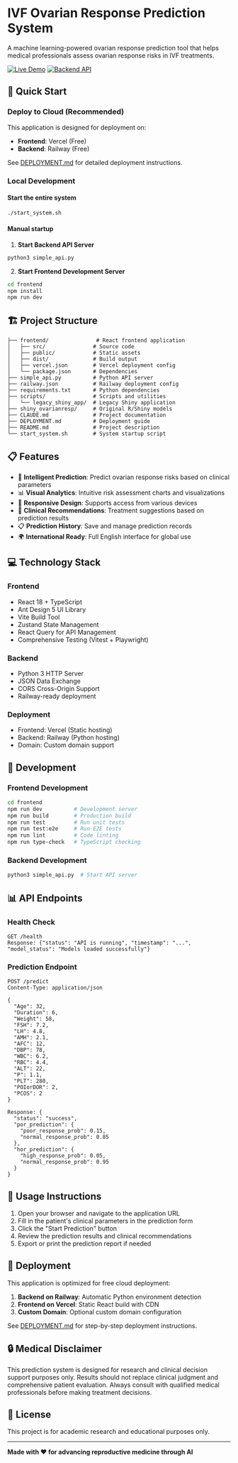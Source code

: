 # IVF Ovarian Response Prediction System

A machine learning-powered ovarian response prediction tool that helps medical professionals assess ovarian response risks in IVF treatments.

[![Live Demo](https://img.shields.io/badge/Live-Demo-brightgreen)](https://predict-ovarian-response-web.vercel.app)
[![Backend API](https://img.shields.io/badge/API-Backend-blue)](https://predictovarianresponseweb-production.up.railway.app)

## 🚀 Quick Start

### Deploy to Cloud (Recommended)
This application is designed for deployment on:
- **Frontend**: Vercel (Free)
- **Backend**: Railway (Free)

See [DEPLOYMENT.md](DEPLOYMENT.md) for detailed deployment instructions.

### Local Development

#### Start the entire system
```bash
./start_system.sh
```

#### Manual startup

1. **Start Backend API Server**
```bash
python3 simple_api.py
```

2. **Start Frontend Development Server**
```bash
cd frontend
npm install
npm run dev
```

## 🏗️ Project Structure

```
├── frontend/               # React frontend application
│   ├── src/               # Source code
│   ├── public/            # Static assets
│   ├── dist/              # Build output
│   ├── vercel.json        # Vercel deployment config
│   └── package.json       # Dependencies
├── simple_api.py          # Python API server
├── railway.json           # Railway deployment config
├── requirements.txt       # Python dependencies
├── scripts/               # Scripts and utilities
│   └── legacy_shiny_app/  # Legacy Shiny application
├── shiny_ovarianresp/     # Original R/Shiny models
├── CLAUDE.md              # Project documentation
├── DEPLOYMENT.md          # Deployment guide
├── README.md              # Project description
└── start_system.sh        # System startup script
```

## 📋 Features

- 🔬 **Intelligent Prediction**: Predict ovarian response risks based on clinical parameters
- 📊 **Visual Analytics**: Intuitive risk assessment charts and visualizations
- 📱 **Responsive Design**: Supports access from various devices
- 🏥 **Clinical Recommendations**: Treatment suggestions based on prediction results
- 📋 **Prediction History**: Save and manage prediction records
- 🌍 **International Ready**: Full English interface for global use

## 💻 Technology Stack

### Frontend
- React 18 + TypeScript
- Ant Design 5 UI Library
- Vite Build Tool
- Zustand State Management
- React Query for API Management
- Comprehensive Testing (Vitest + Playwright)

### Backend
- Python 3 HTTP Server
- JSON Data Exchange
- CORS Cross-Origin Support
- Railway-ready deployment

### Deployment
- Frontend: Vercel (Static hosting)
- Backend: Railway (Python hosting)
- Domain: Custom domain support

## 🔧 Development

### Frontend Development
```bash
cd frontend
npm run dev          # Development server
npm run build        # Production build
npm run test         # Run unit tests
npm run test:e2e     # Run E2E tests
npm run lint         # Code linting
npm run type-check   # TypeScript checking
```

### Backend Development
```bash
python3 simple_api.py  # Start API server
```

## 📊 API Endpoints

### Health Check
```
GET /health
Response: {"status": "API is running", "timestamp": "...", "model_status": "Models loaded successfully"}
```

### Prediction Endpoint
```
POST /predict
Content-Type: application/json

{
  "Age": 32,
  "Duration": 6,
  "Weight": 58,
  "FSH": 7.2,
  "LH": 4.8,
  "AMH": 2.1,
  "AFC": 12,
  "DBP": 78,
  "WBC": 6.2,
  "RBC": 4.4,
  "ALT": 22,
  "P": 1.1,
  "PLT": 280,
  "POIorDOR": 2,
  "PCOS": 2
}

Response: {
  "status": "success",
  "por_prediction": {
    "poor_response_prob": 0.15,
    "normal_response_prob": 0.85
  },
  "hor_prediction": {
    "high_response_prob": 0.05,
    "normal_response_prob": 0.95
  }
}
```

## 🎯 Usage Instructions

1. Open your browser and navigate to the application URL
2. Fill in the patient's clinical parameters in the prediction form
3. Click the "Start Prediction" button
4. Review the prediction results and clinical recommendations
5. Export or print the prediction report if needed

## 🚀 Deployment

This application is optimized for free cloud deployment:

1. **Backend on Railway**: Automatic Python environment detection
2. **Frontend on Vercel**: Static React build with CDN
3. **Custom Domain**: Optional custom domain configuration

See [DEPLOYMENT.md](DEPLOYMENT.md) for step-by-step deployment instructions.

## 🔒 Medical Disclaimer

This prediction system is designed for research and clinical decision support purposes only. Results should not replace clinical judgment and comprehensive patient evaluation. Always consult with qualified medical professionals before making treatment decisions.

## 📄 License

This project is for academic research and educational purposes only.

---

**Made with ❤️ for advancing reproductive medicine through AI**